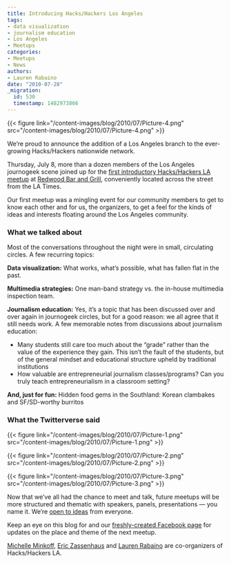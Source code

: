 ```yaml
---
title: Introducing Hacks/Hackers Los Angeles
tags:
- data visualization
- journalism education
- Los Angeles
- Meetups
categories:
- Meetups
- News
authors:
- Lauren Rabaino
date: "2010-07-28"
_migration:
  id: 530
  timestamp: 1482973866
---
```


{{< figure link="/content-images/blog/2010/07/Picture-4.png" src="/content-images/blog/2010/07/Picture-4.png" >}}

We’re proud to announce the addition of a Los Angeles branch to the ever-growing Hacks/Hackers nationwide network.

Thursday, July 8, more than a dozen members of the Los Angeles journogeek scene joined up for the [first introductory Hacks/Hackers LA meetup][1] at [Redwood Bar and Grill][2], conveniently located across the street from the LA Times.

Our first meetup was a mingling event for our community members to get to know each other and for us, the organizers, to get a feel for the kinds of ideas and interests floating around the Los Angeles community.

### What we talked about

Most of the conversations throughout the night were in small, circulating circles. A few recurring topics:

**Data visualization:** What works, what’s possible, what has fallen flat in the past.

**Multimedia strategies:** One man-band strategy vs. the in-house multimedia inspection team.

**Journalism education:** Yes, it’s a topic that has been discussed over and over again in journogeek circles, but for a good reason: we all agree that it still needs work. A few memorable notes from discussions about journalism education:

  * Many students still care too much about the “grade” rather than the value of the experience they gain. This isn’t the fault of the students, but of the general mindset and educational structure upheld by traditional institutions
  * How valuable are entrepreneurial journalism classes/programs? Can you truly teach entrepreneurialism in a classroom setting?

**And, just for fun:** Hidden food gems in the Southland: Korean clambakes and SF/SD-worthy burritos

### What the Twitterverse said

{{< figure link="/content-images/blog/2010/07/Picture-1.png" src="/content-images/blog/2010/07/Picture-1.png" >}}

{{< figure link="/content-images/blog/2010/07/Picture-2.png" src="/content-images/blog/2010/07/Picture-2.png" >}}

{{< figure link="/content-images/blog/2010/07/Picture-3.png" src="/content-images/blog/2010/07/Picture-3.png" >}}

Now that we’ve all had the chance to meet and talk, future meetups will be more structured and thematic with speakers, panels, presentations &#8212; you name it. We&#8217;re [open to ideas][3] from everyone.

Keep an eye on this blog for and our [freshly-created Facebook page][4] for updates on the place and theme of the next meetup.

[Michelle Minkoff][5], [Eric Zassenhaus][6] and [Lauren Rabaino][7] are co-organizers of Hacks/Hackers LA.

 [1]: http://meetupla.hackshackers.com/
 [2]: http://www.theredwoodbar.com/site08/homewiframe.htm
 [3]: http://www.facebook.com/pages/HacksHackers-LA/137675276250915?v=app_2373072738#!/topic.php?uid=137675276250915&topic=132
 [4]: http://www.facebook.com/pages/HacksHackers-LA/137675276250915
 [5]: mailto:meminkoff@gmail.com
 [6]: mailto:Ezassenhaus@scpr.org
 [7]: mailto:lauren.rabaino@gmail.com